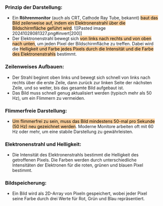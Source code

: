 
### Prinzip der Darstellung:
- Ein **Röhrenmonitor** (auch als CRT, Cathode Ray Tube, bekannt) <mark style="background: #FFB86CA6;">baut das Bild zeilenweise auf, indem ein Elektronenstrahl über die Bildschirmfläche geführt wird</mark>.
![[Pasted image 20241028081327.png#invert|200]]
- Der Elektronenstrahl bewegt sich <mark style="background: #FFB86CA6;">von links nach rechts und von oben nach unten</mark>, um jeden Pixel der Bildschirmfläche zu treffen. Dabei wird die <mark style="background: #FFB86CA6;">Helligkeit und Farbe jedes Pixels durch die Intensität und die Farbe des Elektronenstrahls</mark> bestimmt.
### Zeilenweises Aufbauen:
- Der Strahl beginnt oben links und bewegt sich schnell von links nach rechts über die erste Zeile, dann zurück zur linken Seite der nächsten Zeile, und so weiter, bis das gesamte Bild aufgebaut ist.
- Das Bild muss schnell genug aktualisiert werden (typisch mehr als 50 Hz), um ein Flimmern zu vermeiden.
### Flimmerfreie Darstellung:
- <mark style="background: #FFB86CA6;">Um flimmerfrei zu sein, muss das Bild mindestens 50-mal pro Sekunde (50 Hz) neu gezeichnet werden</mark>. Moderne Monitore arbeiten oft mit 60 Hz oder mehr, um eine stabile Darstellung zu gewährleisten.
### Elektronenstrahl und Helligkeit:
- Die Intensität des Elektronenstrahls bestimmt die Helligkeit des getroffenen Pixels. Die Farben werden durch unterschiedliche Intensitäten der Elektronen für die roten, grünen und blauen Pixel bestimmt.
### Bildspeicherung:
- Ein Bild wird als 2D-Array von Pixeln gespeichert, wobei jeder Pixel seine Farbe durch drei Werte für Rot, Grün und Blau repräsentiert.
